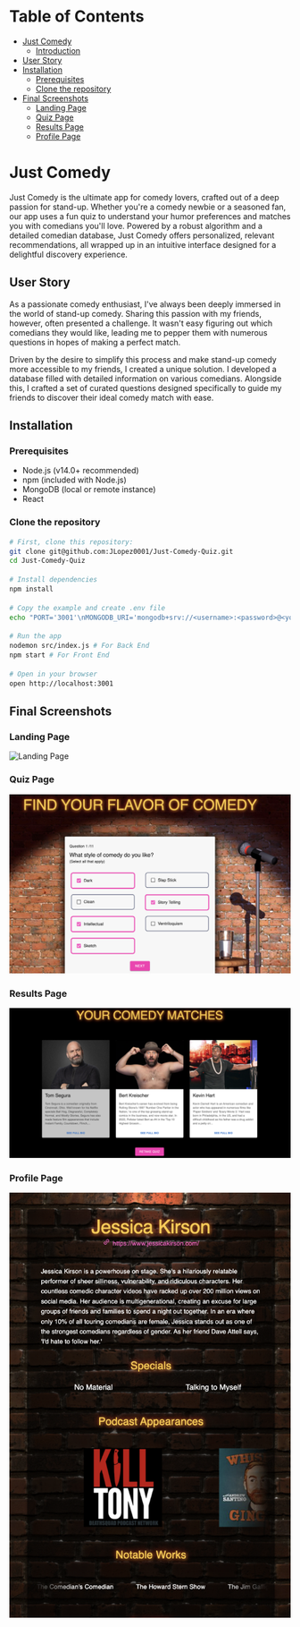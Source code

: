 # Table of Contents

- [Just Comedy](#just-comedy)
  - [Introduction](#introduction)
- [User Story](#user-story)
- [Installation](#installation)
  - [Prerequisites](#prerequisites)
  - [Clone the repository](#clone-the-repository)
- [Final Screenshots](#final-screenshots)
  - [Landing Page](#landing-page)
  - [Quiz Page](#quiz-page)
  - [Results Page](#results-page)
  - [Profile Page](#profile-page)

# Just Comedy

Just Comedy is the ultimate app for comedy lovers, crafted out of a deep passion for stand-up. Whether you're a comedy newbie or a seasoned fan, our app uses a fun quiz to understand your humor preferences and matches you with comedians you'll love. Powered by a robust algorithm and a detailed comedian database, Just Comedy offers personalized, relevant recommendations, all wrapped up in an intuitive interface designed for a delightful discovery experience.

## User Story

As a passionate comedy enthusiast, I've always been deeply immersed in the world of stand-up comedy. Sharing this passion with my friends, however, often presented a challenge. It wasn't easy figuring out which comedians they would like, leading me to pepper them with numerous questions in hopes of making a perfect match.

Driven by the desire to simplify this process and make stand-up comedy more accessible to my friends, I created a unique solution. I developed a database filled with detailed information on various comedians. Alongside this, I crafted a set of curated questions designed specifically to guide my friends to discover their ideal comedy match with ease.

## Installation

### Prerequisites

- Node.js (v14.0+ recommended)
- npm (included with Node.js)
- MongoDB (local or remote instance)
- React

### Clone the repository

```bash
# First, clone this repository:
git clone git@github.com:JLopez0001/Just-Comedy-Quiz.git
cd Just-Comedy-Quiz

# Install dependencies
npm install

# Copy the example and create .env file
echo "PORT='3001'\nMONGODB_URI='mongodb+srv://<username>:<password>@<your-cluster-url>/<dbname>'" > .env

# Run the app
nodemon src/index.js # For Back End
npm start # For Front End

# Open in your browser
open http://localhost:3001

```

## Final Screenshots

### Landing Page

![Landing Page](client/public/images/wireFrame/landingPage.png "Landing Page")

### Quiz Page

![Quiz Page](client/public/images/wireFrame/quiz-page.png "Quiz Page")

### Results Page

![Results Page](client/public/images/wireFrame/results-page.png "Results Page")

### Profile Page

![Profile Page](client/public/images/wireFrame/profile-page.png "Profile Page")
